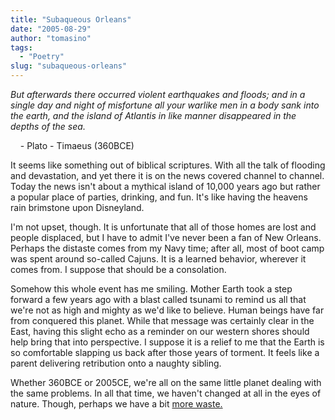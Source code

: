 ```yaml
---
title: "Subaqueous Orleans"
date: "2005-08-29"
author: "tomasino"
tags:
  - "Poetry"
slug: "subaqueous-orleans"
---
```


<span style="font-style: italic;">But afterwards there occurred violent
earthquakes and floods; and in a single day and night of misfortune all
your warlike men in a body sank into the earth, and the island of
Atlantis in like manner disappeared in the depths of the sea.</span>

    - Plato - Timaeus (360BCE)

It seems like something out of biblical scriptures. With all the talk of
flooding and devastation, and yet there it is on the news covered
channel to channel. Today the news isn't about a mythical island of
10,000 years ago but rather a popular place of parties, drinking, and
fun. It's like having the heavens rain brimstone upon Disneyland.

I'm not upset, though. It is unfortunate that all of those homes are
lost and people displaced, but I have to admit I've never been a fan of
New Orleans. Perhaps the distaste comes from my Navy time; after all,
most of boot camp was spent around so-called Cajuns. It is a learned
behavior, wherever it comes from. I suppose that should be a
consolation.

Somehow this whole event has me smiling. Mother Earth took a step
forward a few years ago with a blast called tsunami to remind us all
that we're not as high and mighty as we'd like to believe. Human beings
have far from conquered this planet. While that message was certainly
clear in the East, having this slight echo as a reminder on our western
shores should help bring that into perspective. I suppose it is a relief
to me that the Earth is so comfortable slapping us back after those
years of torment. It feels like a parent delivering retribution onto a
naughty sibling.

Whether 360BCE or 2005CE, we're all on the same little planet dealing
with the same problems. In all that time, we haven't changed at all in
the eyes of nature. Though, perhaps we have a bit [more waste.][]

  [more waste.]: //en.wikinews.org/wiki/Louisiana_locked_down%3B_New_Orleans_now_a_%22toxic_soup%22
